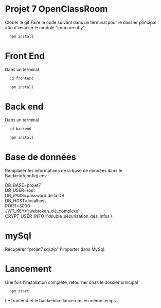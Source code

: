 

# Projet 7 OpenClassRoom

Cloner le git
Faire le code suivant dans un terminal pour le dossier principal afin d'installer le module "concurrently"

```bash
  npm install
```

# Front End

Dans un terminal 

```bash
  cd frontend
```
```bash
  npm install
```


# Back end

Dans un terminal

```bash
  cd backend
```
```bash
  npm install
```

# Base de données

Remplacer les informations de la base de données dans le Backend/config/.env

DB_BASE=projet7\
DB_USER=root\
DB_PASS=password de la DB\
DB_HOST=localhost\
PORT=3000\
JWT_KEY='jwebtoken_clé_complexe'\
CRYPT_USER_INFO='double_sécurisation_des_infos'\

# mySql

Récupérer "projet7.sql.zip" l'importer dans MySql.


# Lancement

Une fois l'installation compléte, retourner dnas le dossier principal
```bash
  npm start
```
Le frontend et le backendce lancerons en même temps.
